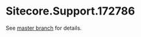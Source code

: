 # Sitecore.Support.172786

See [master branch](https://github.com/sitecoresupport/Sitecore.Support.172786) for details.